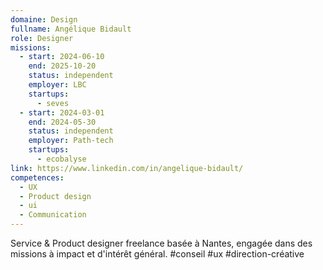 ```yaml
---
domaine: Design
fullname: Angélique Bidault
role: Designer
missions:
  - start: 2024-06-10
    end: 2025-10-20
    status: independent
    employer: LBC
    startups:
      - seves
  - start: 2024-03-01
    end: 2024-05-30
    status: independent
    employer: Path-tech
    startups:
      - ecobalyse
link: https://www.linkedin.com/in/angelique-bidault/
competences:
  - UX
  - Product design
  - ui
  - Communication
---
```

Service & Product designer freelance basée à Nantes, engagée dans des missions à impact et d'intérêt général. #conseil #ux #direction-créative
